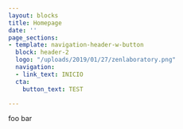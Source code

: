 ```yaml
---
layout: blocks
title: Homepage
date: ''
page_sections:
- template: navigation-header-w-button
  block: header-2
  logo: "/uploads/2019/01/27/zenlaboratory.png"
  navigation:
  - link_text: INICIO
  cta:
    button_text: TEST

---
```

foo bar